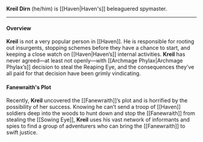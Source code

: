 
**Kreil Dirn** (he/him) is [[Haven|Haven's]] beleaguered spymaster.

----

#### Overview

**Kreil** is not a very popular person in [[Haven]]. He is responsible for rooting out insurgents, stopping schemes before they have a chance to start, and keeping a close watch on [[Haven|Haven’s]] internal activities.
**Kreil** has never agreed—at least not openly—with [[Archmage Phylax|Archmage Phylax’s]] decision to steal the Reaping Eye, and the consequences they’ve all paid for that decision have been grimly vindicating.

#### Fanewraith's Plot

Recently, **Kreil** uncovered the [[Fanewraith]]’s plot and is horrified by the possibility of her success. Knowing he can’t send a troop of [[Haven]] soldiers deep into the woods to hunt down and stop the [[Fanewraith]] from stealing the [[Sowing Eye]], **Kreil** uses his vast network of informants and spies to find a group of adventurers who can bring the [[Fanewraith]] to swift justice.